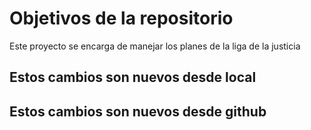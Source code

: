 # Objetivos de la repositorio

Este proyecto se encarga de manejar los planes de la liga de la justicia

## Estos cambios son nuevos desde local
## Estos cambios son nuevos desde github

